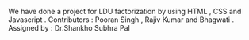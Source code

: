We have done a project for LDU factorization by using HTML , CSS and Javascript .
Contributors : Pooran Singh , Rajiv Kumar and Bhagwati .
Assigned by : Dr.Shankho Subhra Pal

